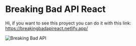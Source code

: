 # Breaking Bad API React
Hi, if you want to see this proyect you can do it with this link: https://breakingbadapireact.netlify.app/

![Breaking Bad API](https://user-images.githubusercontent.com/51522362/121956311-9bb95d80-cd26-11eb-930b-e80eacebcd86.png)
